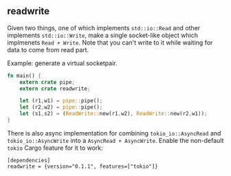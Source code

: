 readwrite
---


Given two things, one of which implements `std::io::Read` and other implements `std::io::Write`, make a single socket-like object which implmenets `Read + Write`. Note that you can't write to it while waiting for data to come from read part.

Example: generate a virtual socketpair.

```rust
fn main() {
    extern crate pipe;
    extern crate readwrite;

    let (r1,w1) = pipe::pipe();
    let (r2,w2) = pipe::pipe();
    let (s1,s2) = (ReadWrite::new(r1,w2), ReadWrite::new(r2,w1));
}
```

There is also async implementation for combining `tokio_io::AsyncRead` and `tokio_io::AsyncWrite` into a `AsyncRead + AsyncWrite`. Enable the non-default `tokio` Cargo feature for it to work:

```
[dependencies]
readwrite = {version="0.1.1", features=["tokio"]}
```
